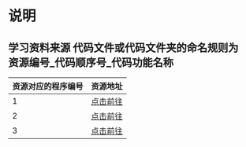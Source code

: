 #  说明
## 学习资料来源  代码文件或代码文件夹的命名规则为  <br>资源编号_代码顺序号_代码功能名称

|资源对应的程序编号|资源地址|
|:---|:---|
|1|[点击前往](https://github.com/stephentian/33-js-concepts)|
|2|[点击前往](http://www.acfun.cn/u/13308227.aspx)|
|3|[点击前往](http://www.cnblogs.com/TomXu/archive/2012/04/24/2438050.html)|
 
